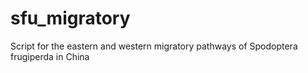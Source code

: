# sfu_migratory
Script for the eastern and western migratory pathways of Spodoptera frugiperda in China
